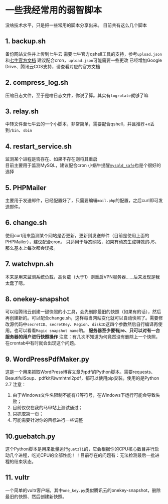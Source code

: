 一些我经常用的弱智脚本
====
没啥技术水平，只是把一些常用的脚本分享出来。
目前共有这么几个脚本
## 1. backup.sh
备份网站文件并上传到七牛云
需要七牛官方qshell工具的支持，参考`upload.json`和[七牛官方文档](https://support.qiniu.com/question/198313) 
建议配合cron，`upload.json`可能需要一些更改
已经增加Google Drive、腾讯云COS支持，请查看对应的官方文档
## 2. compress_log.sh
压缩日志文件，至于是啥日志文件，你说了算。其实有`logrotate`就够了嘛
## 3. relay.sh
中转文件至七牛云的一个小脚本，非常简单，需要配合qshell，并且推荐+x丢到`/bin`、`sbin`
## 4. restart_service.sh
监测某个进程是否存在、如果不存在则将其重启<br>
目前主要用于监测MySQL，建议配合cron
小蜗牛提醒[`mysqld_safe`](https://www.mingyueli.com/2017/03/07/mysqld-mysqld-safe/)也是个很好的选择
## 5. PHPMailer
主要用于发送邮件，已经配置好了，只需要编辑`mail.php`的配置，之后curl即可发送邮件。
## 6. change.sh
使用curl用来监测某个网站是否更新，更新则发送邮件（目前是使用上面的PHPMailer），建议配合cron。
只适用于静态网站，如果有动态生成特效的JS，那么基本上每次都会误报。
## 7. watchvpn.sh
本来是用来监测系统负载，高负载（大于1）则重启VPN服务器……后来发现是我太蠢了嗯。
## 8. onekey-snapshot
可以给腾讯云创建一键快照的小工具，会先删除最旧的快照（如果有的话），然后再创建新的。可以配合change.sh，这样每当网站变化就可以自动快照了。需要修改源代码中`secretID`、`secretKey`、`Region`、`diskID`这四个参数然后自行编译再使用。也可以看看`Magic snapshot name`哟。
**服务器至少要有jre、只可以对有一台服务器的用户进行快照操作**
注意：有几次不知道为何竟然没有删除上一个快照，在crontab中有时就会出现这个问题。
## 9. WordPressPdfMaker.py ##
这是一个用来抓取WordPress博客文章为pdf的Python脚本。需要requests、BeautifulSoup、pdfkit和wmhtml2pdf，都可以使用pip安装。使用的是Python 2.7
注意：
1. 由于Windows文件名限制不能有/?等符号，在Windows下运行可能会导致失败；
2. 目前仅仅在我的马甲站上测试通过；
3. 只抓取第一页；
4. 可能需要针对你的目标进行一些调整
## 10.guebatch.py ##
这个Python脚本是用来批量运行`guetzli`的，它会根据你的CPU核心数目并行启动几个进程，吃光CPU的全部性能！！目前存在的问题有：无法检测最后一批进程的结束状态。
## 11. vultr ##
一个简单的vultr客户端，其中`one_key.py`类似腾讯云的onekey-snapshot，删除最旧的快照、然后创建新快照。
